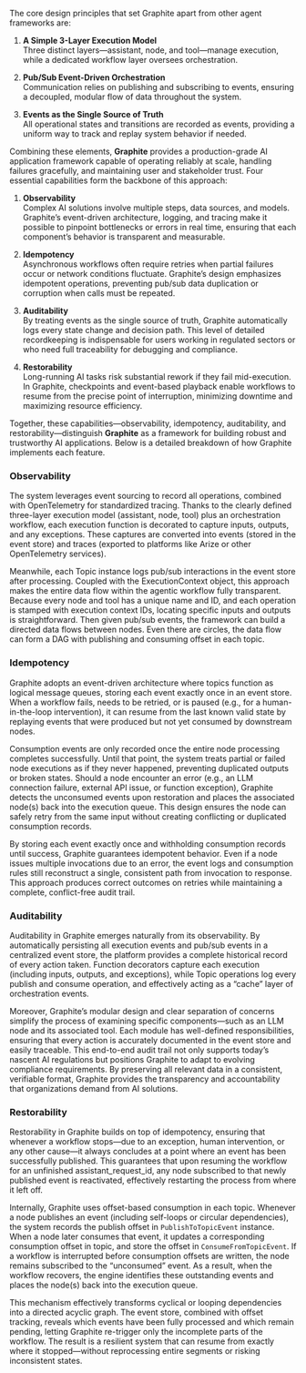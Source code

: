 The core design principles that set Graphite apart from other agent frameworks are:

1. **A Simple 3-Layer Execution Model**  
   Three distinct layers—assistant, node, and tool—manage execution, while a dedicated workflow layer oversees orchestration.

2. **Pub/Sub Event-Driven Orchestration**  
   Communication relies on publishing and subscribing to events, ensuring a decoupled, modular flow of data throughout the system.

3. **Events as the Single Source of Truth**  
   All operational states and transitions are recorded as events, providing a uniform way to track and replay system behavior if needed.

Combining these elements, **Graphite** provides a production-grade AI application framework capable of operating reliably at scale, handling failures gracefully, and maintaining user and stakeholder trust. Four essential capabilities form the backbone of this approach:

1. **Observability**  
   Complex AI solutions involve multiple steps, data sources, and models. Graphite’s event-driven architecture, logging, and tracing make it possible to pinpoint bottlenecks or errors in real time, ensuring that each component’s behavior is transparent and measurable.

2. **Idempotency**  
   Asynchronous workflows often require retries when partial failures occur or network conditions fluctuate. Graphite’s design emphasizes idempotent operations, preventing pub/sub data duplication or corruption when calls must be repeated.

3. **Auditability**  
   By treating events as the single source of truth, Graphite automatically logs every state change and decision path. This level of detailed recordkeeping is indispensable for users working in regulated sectors or who need full traceability for debugging and compliance.

4. **Restorability**  
   Long-running AI tasks risk substantial rework if they fail mid-execution. In Graphite, checkpoints and event-based playback enable workflows to resume from the precise point of interruption, minimizing downtime and maximizing resource efficiency.

Together, these capabilities—observability, idempotency, auditability, and restorability—distinguish **Graphite** as a framework for building robust and trustworthy AI applications. Below is a detailed breakdown of how Graphite implements each feature.

### Observability

The system leverages event sourcing to record all operations, combined with OpenTelemetry for standardized tracing. Thanks to the clearly defined three-layer execution model (assistant, node, tool) plus an orchestration workflow, each execution function is decorated to capture inputs, outputs, and any exceptions. These captures are converted into events (stored in the event store) and traces (exported to platforms like Arize or other OpenTelemetry services).

Meanwhile, each Topic instance logs pub/sub interactions in the event store after processing. Coupled with the ExecutionContext object, this approach makes the entire data flow within the agentic workflow fully transparent. Because every node and tool has a unique name and ID, and each operation is stamped with execution context IDs, locating specific inputs and outputs is straightforward. Then given pub/sub events, the framework can build a directed data flows between nodes. Even there are circles, the data flow can form a DAG with publishing and consuming offset in each topic.

### Idempotency

Graphite adopts an event-driven architecture where topics function as logical message queues, storing each event exactly once in an event store. When a workflow fails, needs to be retried, or is paused (e.g., for a human-in-the-loop intervention), it can resume from the last known valid state by replaying events that were produced but not yet consumed by downstream nodes.

Consumption events are only recorded once the entire node processing completes successfully. Until that point, the system treats partial or failed node executions as if they never happened, preventing duplicated outputs or broken states. Should a node encounter an error (e.g., an LLM connection failure, external API issue, or function exception), Graphite detects the unconsumed events upon restoration and places the associated node(s) back into the execution queue. This design ensures the node can safely retry from the same input without creating conflicting or duplicated consumption records.

By storing each event exactly once and withholding consumption records until success, Graphite guarantees idempotent behavior. Even if a node issues multiple invocations due to an error, the event logs and consumption rules still reconstruct a single, consistent path from invocation to response. This approach produces correct outcomes on retries while maintaining a complete, conflict-free audit trail.

### Auditability

Auditability in Graphite emerges naturally from its observability. By automatically persisting all execution events and pub/sub events in a centralized event store, the platform provides a complete historical record of every action taken. Function decorators capture each execution (including inputs, outputs, and exceptions), while Topic operations log every publish and consume operation, and effectively acting as a “cache” layer of orchestration events.

Moreover, Graphite’s modular design and clear separation of concerns simplify the process of examining specific components—such as an LLM node and its associated tool. Each module has well-defined responsibilities, ensuring that every action is accurately documented in the event store and easily traceable. This end-to-end audit trail not only supports today’s nascent AI regulations but positions Graphite to adapt to evolving compliance requirements. By preserving all relevant data in a consistent, verifiable format, Graphite provides the transparency and accountability that organizations demand from AI solutions.

### Restorability

Restorability in Graphite builds on top of idempotency, ensuring that whenever a workflow stops—due to an exception, human intervention, or any other cause—it always concludes at a point where an event has been successfully published. This guarantees that upon resuming the workflow for an unfinished assistant_request_id, any node subscribed to that newly published event is reactivated, effectively restarting the process from where it left off.

Internally, Graphite uses offset-based consumption in each topic. Whenever a node publishes an event (including self-loops or circular dependencies), the system records the publish offset in `PublishToTopicEvent` instance. When a node later consumes that event, it updates a corresponding consumption offset in topic, and store the offset in `ConsumeFromTopicEvent`. If a workflow is interrupted before consumption offsets are written, the node remains subscribed to the “unconsumed” event. As a result, when the workflow recovers, the engine identifies these outstanding events and places the node(s) back into the execution queue.

This mechanism effectively transforms cyclical or looping dependencies into a directed acyclic graph. The event store, combined with offset tracking, reveals which events have been fully processed and which remain pending, letting Graphite re-trigger only the incomplete parts of the workflow. The result is a resilient system that can resume from exactly where it stopped—without reprocessing entire segments or risking inconsistent states.

